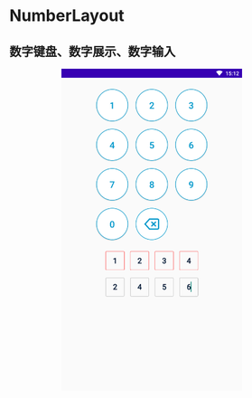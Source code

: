# NumberLayout
数字键盘、数字展示、数字输入
--------------------------------------------

<div align="center">
    <img src="https://github.com/FPhoenixCorneaE/NumberLayout/blob/main/images/pic_number_layout.png" width="320"/>
</div>
